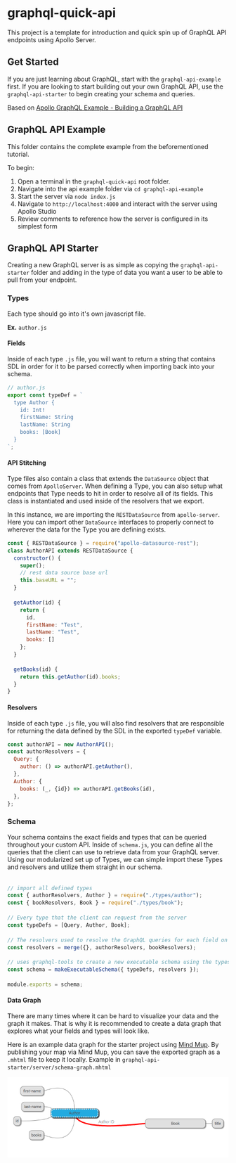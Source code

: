 # graphql-quick-api
This project is a template for introduction and quick spin up of GraphQL API endpoints using Apollo Server.

## Get Started
If you are just learning about GraphQL, start with the `graphql-api-example` first. If you are looking to start building out your own GraphQL API, use the `graphql-api-starter` to begin creating your schema and queries.

Based on [Apollo GraphQL Example - Building a GraphQL API](https://www.apollographql.com/blog/graphql/examples/building-a-graphql-api/)

## GraphQL API Example
This folder contains the complete example from the beforementioned tutorial. 

To begin:

1. Open a terminal in the `graphql-quick-api` root folder.
2. Navigate into the api example folder via `cd graphql-api-example`
3. Start the server via `node index.js`
4. Navigate to `http://localhost:4000` and interact with the server using Apollo Studio
5. Review comments to reference how the server is configured in its simplest form

## GraphQL API Starter
Creating a new GraphQL server is as simple as copying the `graphql-api-starter` folder and adding in the type of data you want a user to be able to pull from your endpoint. 

### Types
Each type should go into it's own javascript file. 

**Ex.** `author.js`

#### Fields
Inside of each type `.js` file, you will want to return a string that contains SDL in order for it to be parsed correctly when importing back into your schema. 

``` js
// author.js
export const typeDef = `
  type Author {
    id: Int!
    firstName: String
    lastName: String
    books: [Book]
  }
`;
```

#### API Stitching
Type files also contain a class that extends the `DataSource` object that comes from `ApolloServer`. When defining a Type, you can also setup what endpoints that Type needs to hit in order to resolve all of its fields. This class is instantiated and used inside of the resolvers that we export.

In this instance, we are importing the `RESTDataSource` from `apollo-server`. Here you can import other `DataSource` interfaces to properly connect to wherever the data for the Type you are defining exists.
```js
const { RESTDataSource } = require("apollo-datasource-rest");
class AuthorAPI extends RESTDataSource {
  constructor() {
    super();
    // rest data source base url
    this.baseURL = "";
  }

  getAuthor(id) {
    return {
      id,
      firstName: "Test",
      lastName: "Test",
      books: []
    };
  }

  getBooks(id) {
    return this.getAuthor(id).books;
  }
}

```

#### Resolvers
Inside of each type `.js` file, you will also find resolvers that are responsible for returning the data defined by the SDL in the exported `typeDef` variable.

```js
const authorAPI = new AuthorAPI();
const authorResolvers = {
  Query: {
    author: () => authorAPI.getAuthor(),
  },
  Author: {
    books: (_, {id}) => authorAPI.getBooks(id),
  },
};
```


### Schema
Your schema contains the exact fields and types that can be queried throughout your custom API. Inside of `schema.js`, you can define all the queries that the client can use to retrieve data from your GraphQL server.
Using our modularized set up of Types, we can simple import these Types and resolvers and utilize them straight in our schema.

``` js

// import all defined types
const { authorResolvers, Author } = require("./types/author");
const { bookResolvers, Book } = require("./types/book");

// Every type that the client can request from the server
const typeDefs = [Query, Author, Book];

// The resolvers used to resolve the GraphQL queries for each field on each type
const resolvers = merge({}, authorResolvers, bookResolvers);

// uses graphql-tools to create a new executable schema using the types defined above
const schema = makeExecutableSchema({ typeDefs, resolvers });

module.exports = schema;
```

#### Data Graph
There are many times where it can be hard to visualize your data and the graph it makes. That is why it is recommended to create a data graph that explores what your fields and types will look like.

Here is an example data graph for the starter project using [Mind Mup](https://app.mindmup.com/). By publishing your map via Mind Mup, you can save the exported graph as a `.mhtml` file to keep it locally. Example in `graphql-api-starter/server/schema-graph.mhtml`

![Schema Graph](/graphql-api-starter/server/schema-graph.png "Schema Graph")


